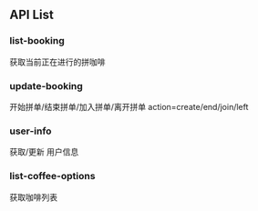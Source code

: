 ## API List

### list-booking

获取当前正在进行的拼咖啡

### update-booking

开始拼单/结束拼单/加入拼单/离开拼单
action=create/end/join/left

### user-info

获取/更新 用户信息

### list-coffee-options

获取咖啡列表